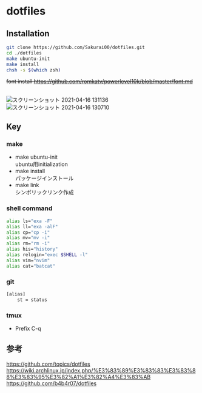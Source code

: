 # dotfiles

## Installation
```bash
git clone https://github.com/Sakurai00/dotfiles.git
cd ./dotfiles
make ubuntu-init
make install
chsh -s $(which zsh)
```
~~font install
https://github.com/romkatv/powerlevel10k/blob/master/font.md~~

##
![スクリーンショット 2021-04-16 131136](https://user-images.githubusercontent.com/54164011/114970880-41cb2180-9eb6-11eb-8348-f8f84e32d6be.png)
![スクリーンショット 2021-04-16 130710](https://user-images.githubusercontent.com/54164011/114970646-c79a9d00-9eb5-11eb-8975-f134546d4a97.png)


## Key

### make
- make ubuntu-init  
ubuntu用initialization
- make install  
パッケージインストール
- make link  
シンボリックリンク作成

### shell command
```bash
alias ls="exa -F"
alias ll="exa -alF"
alias cp="cp -i"
alias mv="mv -i"
alias rm="rm -i"
alias his="history"
alias relogin="exec $SHELL -l"
alias vim="nvim"
alias cat="batcat"
```
### git
```bash
[alias]
	st = status
```
### tmux
- Prefix C-q


## 参考
https://github.com/topics/dotfiles  
https://wiki.archlinux.jp/index.php/%E3%83%89%E3%83%83%E3%83%88%E3%83%95%E3%82%A1%E3%82%A4%E3%83%AB  
https://github.com/b4b4r07/dotfiles
